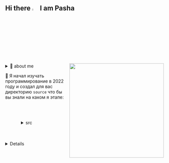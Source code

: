 ## Hi there  <img style="width:4%" src="https://camo.githubusercontent.com/8653492b3ab0c46cc580ad293f0555880ecf8ac82f0a761f17af1335e85e4de6/68747470733a2f2f71706c7573706963747572652e6f73732d636e2d6265696a696e672e616c6979756e63732e636f6d2f364c6a6a51412f48692e676966" /> I am Pasha  
<!-- <img style="width:14%; transform: translate(-350px,0);" 
     src="https://i.gifer.com/origin/09/09fd35b35da1d556f7716228a16f5b43_w200.webp" /> -->
 <img align='right' src="https://media.giphy.com/media/M9gbBd9nbDrOTu1Mqx/giphy.gif" width="300">



<details><summary> 🌱 about me</summary>
  <h2></h2>
  <blockquote>
    <img style="width:100px;" 
     src="https://media.tenor.com/Oz17KlgG2GoAAAAi/peach-cat.gif" /> <p style='font-size:15px'
                                                                                          ><h2> люблю развиваться 🤓</h2><br>
    <img style="width:100px;" 
     src="https://media.tenor.com/hW43u6bpnRMAAAAi/capoo-bugcat.gif" /> <p style='font-size:15px'
                                                                                          ><h2> мечтаю стать крутым разработчиком :D </h2><br>
    <img style="width:100px;" 
     src="https://media.tenor.com/xDxd1bVH4ccAAAAC/peach-peach-cat.gif" /> <p style='font-size:15px'
                                                                                          ><h2> такой требовательный к себе что иногда расстраиваюсь 🥹</h2><br>
    <img style="width:100px;" 
     src="https://media.tenor.com/4UWwJUSEJFEAAAAi/bongo-cat.gif" /> <p style='font-size:15px'
                                                                                          ><h2> очень музыкальный и пишу треки в FL studio 20 <a href="https://soundcloud.com/esca7a"><img style="width:10%" src="https://media.tenor.com/GcGmxJe-UrUAAAAi/soundcloud-check.gif"/></a></h2><br>
    <img style="width:100px;" 
     src="https://media.tenor.com/O5eWLxAnEVQAAAAC/bug-cat-capoo-fat.gif" /> <p style='font-size:15px'
                                                                                          ><h2> видемейкер в Adobe after effects </h2><br>
    <img style="width:100px;" 
     src="https://i.gifer.com/95lB.gif" /> <p style='font-size:15px'
                                                                                          ><h2> занимался спортом до 14 лет, а потом мне прострелли колено 🧙</h2><br>
  <blockquote>
</details>



 🌱 Я начал изучать программирование в 2022 году и создал для вас директорию `source` что бы вы знали на каком я этапе:

<div style="padding: 50px;">
  <details>
    <summary>src</summary>
    <blockquote>
      <details>
        <summary>PHP</summary>
      </details>
      <details>
        <summary>Magento 2</summary>
      </details>
      <details>
        <summary>Composer</summary>
      </details>
      <details>
        <summary>Docker</summary>
      </details>
      <details>
        <summary>Docker compose</summary>
      </details>
      <details>
        <summary>Laravel 9</summary>
      </details>
      <details>
        <summary>HTML</summary>
      </details>
      <details>
        <summary>GIT</summary>
      </details>
      <details>
        <summary>SQL</summary>
      </details>
      <details>
        <summary>NGINX</summary>
      </details>
      <details>
        <summary>UNIX</summary>
      </details>
      <details>
        <summary>BASH</summary>
      </details>
    <blockquote>
  </details>
</div>

<details>
```BASH
│
├──`PHP 7, 8`:
│ㅤㅤ├──────Знание стандартов PSR-4
│ㅤㅤ├──────Читал man deployer
│ㅤㅤ└──────Потрогал структуры данных и алгоритмы
│
├──`Magento 2.x`:
│ㅤㅤ├──────Понимание развертки приложения
│ㅤㅤ├──────Знания админ панели, понимание архитектуры
│ㅤㅤ└──────В данный момент пишу кастомные симпл модули в рамках образовательных курсов
│
├──`Composer`:
│ㅤㅤ├──────Понимание архитектуры
│ㅤㅤ└──────Владение стандартными командами
│
├──`Docker, Docker-compose`:
│ㅤㅤ├──────Понимание процесса развертки окружения
│ㅤㅤ└──────Уверен что при необходимости соберу свои контейнеры и все будет работать
│
├──`laravel 9.x`:
│ㅤㅤ└──────Мой проект "твиттер" есть на гитхабе
│
├──`HTML`
│
├──`Git`:
│ㅤㅤ└──────Могу делать все дефолтные вещи нужные для работы :)
│
├──`SQL`:
│ㅤㅤ└──────Знаю что перед update нужно сначала написать 'WHERE' :)
│
├──`NGINX`:
│ㅤㅤ└──────Трогал для поднятия локалки
│
├──`UNIX`:
│ㅤㅤ├──────90% времени провожу в этой среде
│ㅤㅤ└──────Понимаю принцип архитектуры
│
├──`BASH`:
│ㅤㅤ└──────Я написал срипт, для развертки окружения и сократил своим друзьям время
│_______________________________________
```

<details>
  <summary> 📫 ℍ𝕠𝕨 𝕥𝕠 𝕣𝕖𝕒𝕔𝕙 𝕞𝕖 </summary>
  <blockquote>
    <img src="GMAIL"><a href="mailto:pasha.esca1a@gmail.com?subject='GITHUB MESSAGE'">𝔾𝕄𝔸𝕀𝕃</a> <br></img>
    <img src="TELEGRAM"><a href="https://t.me/esca7a">𝕋𝕖𝕝𝕖𝕘𝕣𝕒𝕞</a> <br></img>
  </blockquote>
</details>



Я изучаю программирование "ТАЙМЕР" часов
</details>
